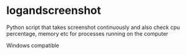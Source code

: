 # logandscreenshot
Python script that takes screenshot continuously
and also check cpu percentage, memory etc for 
processes running on the computer

Windows compatible
